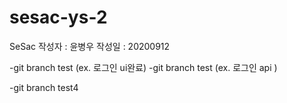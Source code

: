 # sesac-ys-2
SeSac
작성자 : 윤병우
작성일 : 20200912

-git branch test (ex. 로그인 ui완료)
-git branch test (ex. 로그인 api )

-git branch  test4
